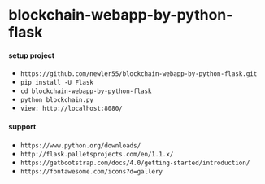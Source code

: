 # blockchain-webapp-by-python-flask

 #### setup project

  - `https://github.com/newler55/blockchain-webapp-by-python-flask.git`
  - `pip install -U Flask`
  - `cd blockchain-webapp-by-python-flask`
  - `python blockchain.py`
  - `view: http://localhost:8080/`
  
  #### support
  - `https://www.python.org/downloads/`
  - `http://flask.palletsprojects.com/en/1.1.x/`
  - `https://getbootstrap.com/docs/4.0/getting-started/introduction/`
  - `https://fontawesome.com/icons?d=gallery`

  
